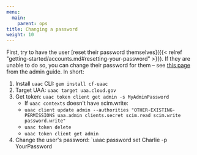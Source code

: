 ```yaml
---
menu:
  main:
    parent: ops
title: Changing a password
weight: 10
---
```


First, try to have the user [reset their password themselves]({{< relref "getting-started/accounts.md#resetting-your-password" >}}). If they are unable to do so, you can change their password for them – see [this page](http://docs.cloudfoundry.org/adminguide/uaa-user-management.html) from the admin guide. In short:

1. Install `uaac` CLI: `gem install cf-uaac`
1. Target UAA: `uaac target uaa.cloud.gov`
1. Get token: `uaac token client get admin -s MyAdminPassword`
      - If `uaac contexts` doesn't have scim.write:
      - `uaac client update admin --authorities "OTHER-EXISTING-PERMISSIONS uaa.admin clients.secret scim.read scim.write password.write"`
      - `uaac token delete`
      - `uaac token client get admin`
1. Change the user's password: `uaac password set Charlie -p YourPassword
